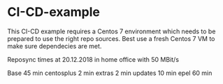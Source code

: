 # CI-CD-example

This CI-CD example requires a Centos 7 environment which needs to be prepared to use the right repo sources. Best use a fresh Centos 7 VM to make sure dependecies are met.

Reposync times at 20.12.2018 in home office with 50 MBit/s

Base        45 min
centosplus   2 min
extras       2 min
updates     10 min
epel        60 min
